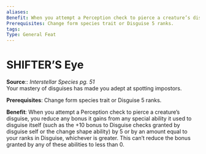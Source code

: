 ```yaml
---
aliases: 
Benefit: When you attempt a Perception check to pierce a creature’s disguise, you reduce any bonus it gains from any special ability it used to disguise itself (such as the +10 bonus to Disguise checks granted by disguise self or the change shape ability) by 5 or by an amount equal to your ranks in Disguise, whichever is greater. This can’t reduce the bonus granted by any of these abilities to less than 0.
Prerequisites: Change form species trait or Disguise 5 ranks.
tags: 
Type: General Feat
---
```


# SHIFTER’S Eye

**Source**:: _Interstellar Species pg. 51_  
Your mastery of disguises has made you adept at spotting impostors.

**Prerequisites**: Change form species trait or Disguise 5 ranks.

**Benefit**: When you attempt a Perception check to pierce a creature’s disguise, you reduce any bonus it gains from any special ability it used to disguise itself (such as the +10 bonus to Disguise checks granted by disguise self or the change shape ability) by 5 or by an amount equal to your ranks in Disguise, whichever is greater. This can’t reduce the bonus granted by any of these abilities to less than 0.
